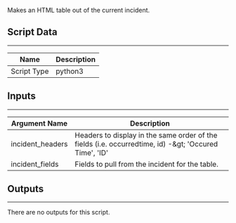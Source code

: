 Makes an HTML table out of the current incident.

## Script Data
---

| **Name** | **Description** |
| --- | --- |
| Script Type | python3 |

## Inputs
---

| **Argument Name** | **Description** |
| --- | --- |
| incident_headers | Headers to display in the same order of the fields \(i.e. occurredtime, id\) -&amp;gt; 'Occured Time', 'ID' |
| incident_fields | Fields to pull from the incident for the table. |

## Outputs
---
There are no outputs for this script.
